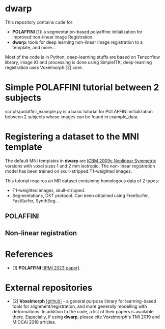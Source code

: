 # dwarp

This repository contains code for:
 - **POLAFFINI** [1]: a segmentation-based polyaffine initialization for improved non-linear image Registration. 
 - **dwarp**: tools for deep learning non-linear image registration to a template, and more...

Most of the code is in Python, deep-learning stuffs are based on Tensorflow library, image IO and processing is done using SimpleITK, deep-learning registration uses Voxelmorph [2] core.

# Simple POLAFFINI tutorial between 2 subjects
scripts/polaffini_example.py is a basic tutorial for POLAFFINI initialization between 2 subjects whose images can be found in example_data. 

# Registering a dataset to the MNI template
The default MNI templates in **dwarp** are [ICBM 2009c Nonlinear Symmetric](https://www.mcgill.ca/bic/icbm152-152-nonlinear-atlases-version-2009) versions with voxel sizes 1 and 2 mm isotropic.
The non-linear registration model has been trained on skull-stripped T1-weighted images.

This tutorial requires an MR dataset containing homologous data of 2 types:
 - T1-weighted images, skull-stripped.
 - Segmentations, DKT protocol. Can been obtained using FreeSurfer, FastSurfer, SynthSeg...
   
## POLAFFINI

## Non-linear registration


# References
  - [1] **POLAFFINI** [[IPMI 2023 paper]](https://link.springer.com/content/pdf/10.1007/978-3-031-34048-2_47.pdf?pdf=inline%20link).

# External repositories
  - [2] **Voxelmorph** [[github]](https://github.com/voxelmorph/voxelmorph) - a general purpose library for learning-based tools for alignment/registration, and more generally modelling with deformations. In addition to the code, a list of their papers is available there. Especially, if using **dwarp**, please cite Voxelmorph's TMI 2019 and MICCAI 2018 articles.

